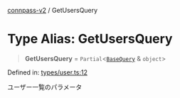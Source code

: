 [connpass-v2](../wiki/globals) / GetUsersQuery

# Type Alias: GetUsersQuery

> **GetUsersQuery** = `Partial`\<[`BaseQuery`](../wiki/TypeAlias.BaseQuery) & `object`\>

Defined in: [types/user.ts:12](https://github.com/ryohidaka/node-connpass/blob/498bb7569eeb752a9c8dac2ec862504840e66957/src/types/user.ts#L12)

ユーザー一覧のパラメータ
